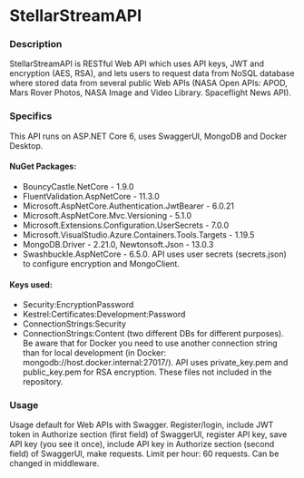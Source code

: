 # StellarStreamAPI
### Description
StellarStreamAPI is RESTful Web API which uses API keys, JWT and encryption (AES, RSA), and lets users to request data from NoSQL database where stored data from several public Web APIs (NASA Open APIs: APOD, Mars Rover Photos, NASA Image and Video Library. Spaceflight News API).
### Specifics
This API runs on ASP.NET Core 6, uses SwaggerUI, MongoDB and Docker Desktop.
#### NuGet Packages:
* BouncyCastle.NetCore - 1.9.0
* FluentValidation.AspNetCore - 11.3.0
* Microsoft.AspNetCore.Authentication.JwtBearer - 6.0.21
* Microsoft.AspNetCore.Mvc.Versioning - 5.1.0
* Microsoft.Extensions.Configuration.UserSecrets - 7.0.0
* Microsoft.VisualStudio.Azure.Containers.Tools.Targets - 1.19.5
* MongoDB.Driver - 2.21.0, Newtonsoft.Json - 13.0.3
* Swashbuckle.AspNetCore - 6.5.0.
API uses user secrets (secrets.json) to configure encryption and MongoClient.
#### Keys used:
* Security:EncryptionPassword
* Kestrel:Certificates:Development:Password
* ConnectionStrings:Security
* ConnectionStrings:Content
(two different DBs for different purposes). Be aware that for Docker you need to use another connection string than for local development (in Docker: mongodb://host.docker.internal:27017/). API uses private_key.pem and public_key.pem for RSA encryption. These files not included in the repository.
### Usage
Usage default for Web APIs with Swagger. Register/login, include JWT token in Authorize section (first field) of SwaggerUI, register API key, save API key (you see it once), include API key in Authorize section (second field) of SwaggerUI, make requests. Limit per hour: 60 requests. Can be changed in middleware.
